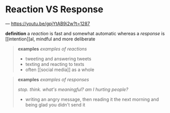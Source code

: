 # Reaction VS Response

&mdash; <https://youtu.be/gpjYtAB9i2w?t=1287>

**definition** a _reaction_ is fast and somewhat automatic whereas a _response_ is [[intention]]al, mindful and more deliberate

> **examples** _examples of reactions_
>
> - tweeting and answering tweets
> - texting and reacting to texts
> - often [[social media]] as a whole

> **examples** _examples of responses_
>
> _stop. think. what's meaningful? am I hurting people?_
>
> - writing an angry message, then reading it the next morning and being glad you didn't send it

